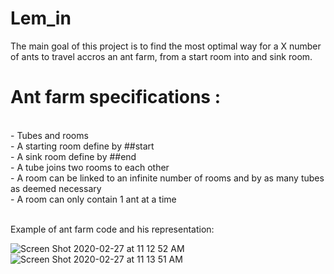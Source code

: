 # Lem_in

The main goal of this project is to find the most optimal way for a X number of ants to travel accros an ant farm, from a start room into and sink room.<br/>

<h1>Ant farm specifications :</h1><br/>
- Tubes and rooms<br/>
- A starting room define by ##start<br/>
- A sink room define by ##end<br/>
- A tube joins two rooms to each other<br/>
- A room can be linked to an infinite number of rooms and by as many tubes as deemed necessary<br/>
- A room can only contain 1 ant at a time<br/>
<br/>

Example of ant farm code and his representation:<br/>

![Screen Shot 2020-02-27 at 11 12 52 AM](https://user-images.githubusercontent.com/24353380/75434812-65e63f00-5952-11ea-8b26-b9493124cddb.png)
![Screen Shot 2020-02-27 at 11 13 51 AM](https://user-images.githubusercontent.com/24353380/75435165-eefd7600-5952-11ea-8cc1-89c4cd4ed931.png)

